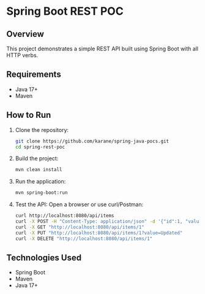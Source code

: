 # Spring Boot REST POC

## Overview
This project demonstrates a simple REST API built using Spring Boot with all HTTP verbs.

## Requirements
- Java 17+
- Maven

## How to Run
1. Clone the repository:
   ```sh
   git clone https://github.com/karane/spring-java-pocs.git
   cd spring-rest-poc
   ```
2. Build the project:
   ```sh
   mvn clean install
   ```
3. Run the application:
   ```sh
   mvn spring-boot:run
   ```
4. Test the API:
   Open a browser or use curl/Postman:
   ```sh
   curl http://localhost:8080/api/items
   curl -X POST -H "Content-Type: application/json" -d '{"id":1, "value":"Sample"}' http://localhost:8080/api/items
   curl -X GET "http://localhost:8080/api/items/1"
   curl -X PUT "http://localhost:8080/api/items/1?value=Updated"
   curl -X DELETE "http://localhost:8080/api/items/1"
   ```

## Technologies Used
- Spring Boot
- Maven
- Java 17+